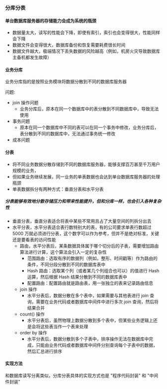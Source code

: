 ### 分库分表
#### 单台数据库服务器的存储能力会成为系统的瓶颈
- 数据量太大，读写的性能会下降，即使有索引，索引也会变得很大，性能同样会下降
- 数据文件会变得很大，数据库备份和恢复需要耗费很长时间
- 数据文件越大，极端情况下丢失数据的风险越高（例如，机房火灾导致数据库主备机都发生故障）

#### 业务分库
业务分库指的是按照业务模块将数据分散到不同的数据库服务器

问题:
- join 操作问题
  - 业务分库后，原本在同一个数据库中的表分散到不同数据库中，导致无法使用
- 事务问题
  - 原本在同一个数据库中不同的表可以在同一个事务中修改，业务分库后，表分散到不同的数据库中，无法通过事务统一修改
- 成本问题

#### 分表
- 将不同业务数据分散存储到不同的数据库服务器，能够支撑百万甚至千万用户规模的业务，
- 但如果业务继续发展，同一业务的单表数据也会达到单台数据库服务器的处理瓶颈
- 单表数据拆分有两种方式：垂直分表和水平分表

##### 分表能够有效地分散存储压力和带来性能提升，但和分库一样，也会引入各种复杂性
- 垂直分表，垂直分表适合将表中某些不常用且占了大量空间的列拆分出去
- 水平分表，水平分表适合表行数特别大的表，有的公司要求单表行数超过 5000 万就必须进行分表，这个数字可以作为参考，但并不是绝对标准，关键还是要看表的访问性能
  - 路由，水平分表后，某条数据具体属于哪个切分后的子表，需要增加路由算法进行计算，这个算法会引入一定的复杂性
    - 范围路由：选取有序的数据列（例如，整形、时间戳等）作为路由的条件，不同分段分散到不同的数据库表中
    - Hash 路由：选取某个列（或者某几个列组合也可以）的值进行 Hash 运算，然后根据 Hash 结果分散到不同的数据库表中
    - 配置路由：配置路由就是路由表，用一张独立的表来记录路由信息
  - join 操作
    - 水平分表后，数据分散在多个表中，如果需要与其他表进行 join 查询，需要在业务代码或者数据库中间件中进行多次 join 查询，然后将结果合并
  - count() 操作
    - 水平分表后，虽然物理上数据分散到多个表中，但某些业务逻辑上还是会将这些表当作一个表来处理
  - order by 操作
    - 水平分表后，数据分散到多个子表中，排序操作无法在数据库中完成，只能由业务代码或者数据库中间件分别查询每个子表中的数据，然后汇总进行排序

#### 实现方法
和数据库读写分离类似，分库分表具体的实现方式也是 "程序代码封装" 和 "中间件封装"
